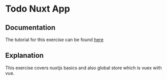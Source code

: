 # Todo Nuxt App

## Documentation
The tutorial for this exercise can be found <a href="https://www.youtube.com/watch?v=a02jXHb3_Rs">here</a>

## Explanation
This exercise covers nuxtjs basics and also global store which is vuex with vue.